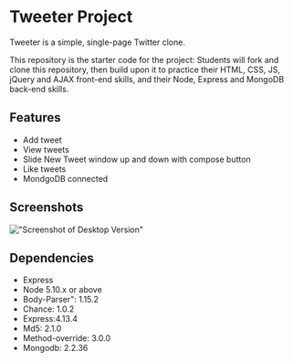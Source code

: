 # Tweeter Project

Tweeter is a simple, single-page Twitter clone.

This repository is the starter code for the project: Students will fork and clone this repository, then build upon it to practice their HTML, CSS, JS, jQuery and AJAX front-end skills, and their Node, Express and MongoDB back-end skills.
## Features
 - Add tweet
 - View tweets
 - Slide New Tweet window up and down with compose button
 - Like tweets
 - MondgoDB connected

## Screenshots
!["Screenshot of Desktop Version"]()



## Dependencies

- Express
- Node 5.10.x or above
- Body-Parser": 1.15.2
- Chance: 1.0.2
- Express:4.13.4
- Md5: 2.1.0
- Method-override: 3.0.0
- Mongodb: 2.2.36
